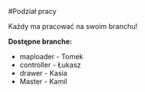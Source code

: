 #Podział pracy

Każdy ma pracować na swoim branchu!

**Dostępne branche:**
- maploader - Tomek
- controller - Łukasz
- drawer - Kasia
- Master - Kamil

